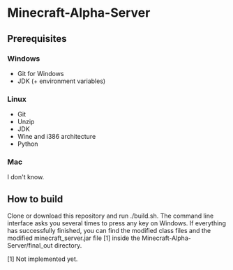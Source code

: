 # Minecraft-Alpha-Server
## Prerequisites
### Windows
* Git for Windows
* JDK (+ environment variables)
### Linux
* Git
* Unzip
* JDK
* Wine and i386 architecture
* Python
### Mac
I don't know.
## How to build
Clone or download this repository and run ./build.sh. The command line interface asks you several times to press any key on Windows. If everything has successfully finished, you can find the modified class files and the modified minecraft_server.jar file [1] inside the Minecraft-Alpha-Server/final_out directory.

[1] Not implemented yet.
